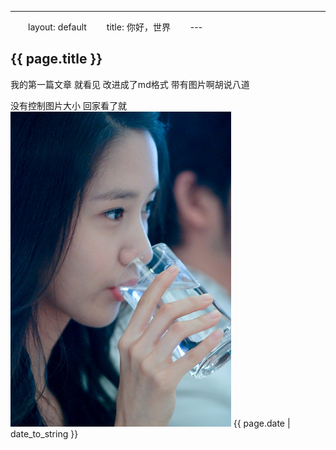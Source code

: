 ---
　　layout: default
　　title: 你好，世界
　　---

## {{ page.title }}

我的第一篇文章
就看见
改进成了md格式
带有图片啊胡说八道  

没有控制图片大小
回家看了就
<img src="https://raw.githubusercontent.com/funzmg/picture/gh-pages/123232.jpg" width = "70%" />
{{ page.date | date_to_string }}
